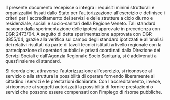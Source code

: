 Il presente documento recepisce o integra i requisiti minimi strutturali e organizzativi fissati dallo Stato per l'autorizzazione all'esercizio e definisce i criteri per l'accreditamento dei servizi e delle strutture a ciclo diurno e residenziale, sociali e socio-sanitari della Regione Veneto. Tali standard nascono dalla sperimentazione delle ipotesi approvate in precedenza con DGR 2473/04. A seguito di detta sperimentazione approvata con DGR 3855/04, grazie alla verifica sul campo degli standard ipotizzati e all'analisi dei relativi risultati da parte di tavoli tecnici istituiti a livello regionale con la partecipazione di operatori pubblici e privati coordinati dalla Direzione dei Servizi Sociali e dall'Agenzia Regionale Socio Sanitaria, si è addivenuti a quest'insieme di standard.

Si ricorda che, attraverso l'autorizzazione all'esercizio, si riconosce al servizio o alla struttura la possibilità di operare fornendo liberamente al cittadino i servizi e le prestazioni dichiarate. Con l'accreditamento, invece, si riconosce ai soggetti autorizzati la possibilità di fornire prestazioni o servizi che possono essere compensati con l'impiego di risorse pubbliche.